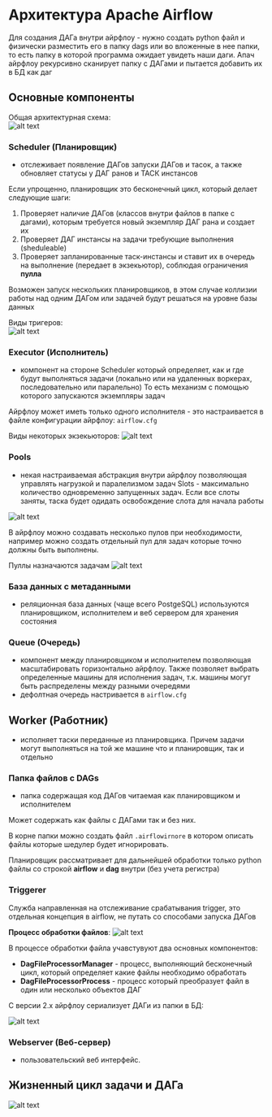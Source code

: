 # Архитектура Apache Airflow

Для создания ДАГа внутри айрфлоу - нужно создать python файл и физически разместить его в папку dags или во вложенные в нее папки, то есть папку в которой программа ожидает увидеть наши даги. Апач айрфлоу рекурсивно сканирует папку с ДАГами и пытается добавить их в БД как даг

## Основные компоненты

Общая архитектурная схема:  
![alt text](./pictures/arch_schema.png)

### Scheduler (Планировщик)

- отслеживает появление ДАГов запуски ДАГов и тасок, а также обновляет статусы у ДАГ ранов и ТАСК инстансов

Если упрощенно, планировщик это бесконечный цикл, который делает следующие шаги:

1. Проверяет наличие ДАГов (классов внутри файлов в папке с дагами), которым требуется новый экземпляр ДАГ рана и создает их
2. Проверяет ДАГ инстансы на задачи требующие выполнения (sheduleable)
3. Проверяет запланированные таск-инстансы и ставит их в очередь на выполнение (передает в экзекьютор), соблюдая ограничения **пулла**

Возможен запуск нескольких планировщиков, в этом случае коллизии работы над одним ДАГом или задачей будут решаться на уровне базы данных

Виды тригеров:  
![alt text](./pictures/triggers_diff.png)

### **Executor (Исполнитель)**

- компонент на стороне Scheduler который определяет, как и где будут выполняться задачи (локально или на удаленных воркерах, последовательно или паралельно)
То есть механизм с помощью которого запускаются экземпляры задач

Айрфлоу может иметь только одного исполнителя - это настраивается в файле конфигурации айрфлоу: `airflow.cfg`

Виды некоторых экзекьюторов:
![alt text](./pictures/executor_types.png)

### **Pools**

- некая настраиваемая абстракция внутри айрфлоу позволяющая управлять нагрузкой и паралелизмом задач
Slots - максимально количество одновременно запущенных задач. Если все слоты заняты, таска будет одидать освобождение слота для начала работы

![alt text](./pictures/pools.png)

В айрфлоу можно создавать несколько пулов при необходимости, например можно создать отдельный пул для задач которые точно должны быть выполнены.

Пуллы назначаются задачам
![alt text](./pictures/pools_setting.png)

### **База данных с метаданными**

- реляционная база данных (чаще всего PostgeSQL) используются планировщиком, исполнителем и веб сервером для хранения состояния  

### **Queue (Очередь)**

- компонент между планировщиком и исполнителем позволяющая масштабировать горизонтально айрфлоу. Также позволяет выбрать определенные машины для исполнения задач, т.к. машины могут быть распределены между разными очередями
- дефолтная очередь настривается в `airflow.cfg`

## **Worker (Работник)**

- исполняет таски переданные из планировщика. Причем задачи могут выполняться на той же машине что и планировщик, так и отдельно

### **Папка файлов с DAGs**

- папка содержащая код ДАГов читаемая как планировщиком и исполнителем  
  
Может содержать как файлы с ДАГами так и без них.

В корне папки можно создать файл `.airflowirnore` в котором описать файлы которые шедулер будет игнорировать.

Планировщик рассматривает для дальнейшей обработки только python файлы со строкой **airflow** и **dag** внутри (без учета регистра)

### Triggerer

Служба направленная на отслеживание срабатывания trigger, это отдельная концепция в airflow, не путать со способами запуска ДАГов

**Процесс обработки файлов**:
![alt text](./pictures/file_processing.png)

В процессе обработки файла учавстувуют два основных компонентов:

- **DagFileProcessorManager** - процесс, выполняющий бесконечный цикл, который определяет какие файлы необходимо обработать
- **DagFileProcessorProcess** - процесс который преобразует файл в один или несколько объектов ДАГ

С версии 2.x айрфлоу сериализует ДАГи из папки в БД:  

![alt text](./pictures/dag_file_serialization.png)

### **Webserver (Веб-сервер)**

- пользовательский веб интерфейс.

## Жизненный цикл задачи и ДАГа

![alt text](./pictures/task_cycle.png)
